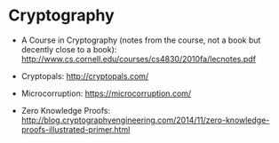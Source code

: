 # Cryptography

*   A Course in Cryptography (notes from the course, not a book but 
    decently close to a book):
    http://www.cs.cornell.edu/courses/cs4830/2010fa/lecnotes.pdf

*   Cryptopals: http://cryptopals.com/

*   Microcorruption: https://microcorruption.com/

*   Zero Knowledge Proofs:
    http://blog.cryptographyengineering.com/2014/11/zero-knowledge-proofs-illustrated-primer.html
